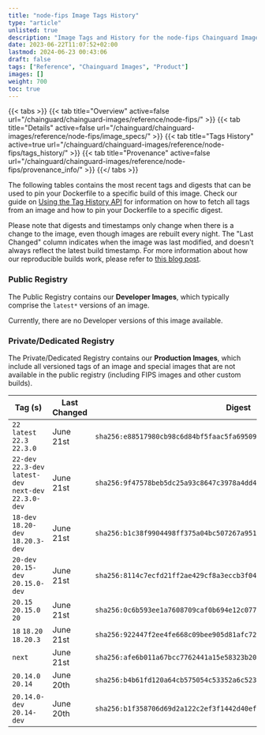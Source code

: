 ```yaml
---
title: "node-fips Image Tags History"
type: "article"
unlisted: true
description: "Image Tags and History for the node-fips Chainguard Image"
date: 2023-06-22T11:07:52+02:00
lastmod: 2024-06-23 00:43:06
draft: false
tags: ["Reference", "Chainguard Images", "Product"]
images: []
weight: 700
toc: true
---
```


{{< tabs >}}
{{< tab title="Overview" active=false url="/chainguard/chainguard-images/reference/node-fips/" >}}
{{< tab title="Details" active=false url="/chainguard/chainguard-images/reference/node-fips/image_specs/" >}}
{{< tab title="Tags History" active=true url="/chainguard/chainguard-images/reference/node-fips/tags_history/" >}}
{{< tab title="Provenance" active=false url="/chainguard/chainguard-images/reference/node-fips/provenance_info/" >}}
{{</ tabs >}}

The following tables contains the most recent tags and digests that can be used to pin your Dockerfile to a specific build of this image. Check our guide on [Using the Tag History API](/chainguard/chainguard-images/using-the-tag-history-api/) for information on how to fetch all tags from an image and how to pin your Dockerfile to a specific digest.

Please note that digests and timestamps only change when there is a change to the image, even though images are rebuilt every night. The "Last Changed" column indicates when the image was last modified, and doesn't always reflect the latest build timestamp. For more information about how our reproducible builds work, please refer to [this blog post](https://www.chainguard.dev/unchained/reproducing-chainguards-reproducible-image-builds).

### Public Registry
The Public Registry contains our **Developer Images**, which typically comprise the `latest*` versions of an image.

Currently, there are no Developer versions of this image available.

### Private/Dedicated Registry
The Private/Dedicated Registry contains our **Production Images**, which include all versioned tags of an image and special images that are not available in the public registry (including FIPS images and other custom builds).

| Tag (s)                                                   | Last Changed | Digest                                                                    |
|-----------------------------------------------------------|--------------|---------------------------------------------------------------------------|
|  `22` `latest` `22.3` `22.3.0`                            | June 21st    | `sha256:e88517980cb98c6d84bf5faac5fa69509952113c5f7f34bde1c8ff6b79999ce1` |
|  `22-dev` `22.3-dev` `latest-dev` `next-dev` `22.3.0-dev` | June 21st    | `sha256:9f47578beb5dc25a93c8647c3978a4dd4fd9b2eafa75be3bd150175723db736b` |
|  `18-dev` `18.20-dev` `18.20.3-dev`                       | June 21st    | `sha256:b1c38f9904498ff375a04bc507267a951590ca0a2eefaa3f1bd95b1153026826` |
|  `20-dev` `20.15-dev` `20.15.0-dev`                       | June 21st    | `sha256:8114c7ecfd21ff2ae429cf8a3eccb3f049c974b933611a509315d6be92dd0172` |
|  `20.15` `20.15.0` `20`                                   | June 21st    | `sha256:0c6b593ee1a7608709caf0b694e12c0771dddedcb08ce3b2b8a6a14e94ab4243` |
|  `18` `18.20` `18.20.3`                                   | June 21st    | `sha256:922447f2ee4fe668c09bee905d81afc72dde7a1a02be145e545b7ec422246ede` |
|  `next`                                                   | June 21st    | `sha256:afe6b011a67bcc7762441a15e58323b204ebe7e623fa59467be804e64c6b6f67` |
|  `20.14.0` `20.14`                                        | June 20th    | `sha256:b4b61fd120a64cb575054c53352a6c5234ce8ff0427f5a082d8eb21faa760f85` |
|  `20.14.0-dev` `20.14-dev`                                | June 20th    | `sha256:b1f358706d69d2a122c2ef3f1442d40ef757f9b033122095bb575c8bab4d250d` |

